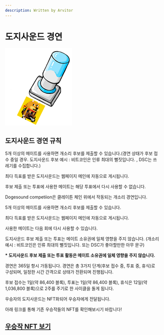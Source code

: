 ```yaml
---
description: Written by Arvitor
---
```


# 도지사운드 경연

![](<../../.gitbook/assets/image (32).png>)

## 도지사운드 경연 규칙

5개 이상의 메이트를 사용하면 개소리 후보를 제출할 수 있습니다.(경연 상태가 후보 접수 중일 경우. 도지사운드 후보 예시 : 비트코인은 인류 최대의 뻘짓입니다. , DSC는 쓰레기를 수집합니다.)&#x20;

최다 득표를 받은 도지사운드는 웹페이지 메인에 자동으로 게시됩니다.&#x20;

후보 제출 또는 투표에 사용한 메이트는 해당 투표에서 다시 사용할 수 없습니다.

Dogesound competiion은 클레이튼 체인 위에서 작동되는 개소리 경연입니다.&#x20;

5개 이상의 메이트를 사용하면 개소리 후보를 제출할 수 있습니다.&#x20;

최다 득표를 받은 도지사운드는 웹페이지 메인에 자동으로 게시됩니다.&#x20;

사용한 메이트는 다음 회에 다시 사용할 수 있습니다.&#x20;

도지사운드 후보 제출 또는 투표는 메이트 소유권에 일체 영향을 주지 않습니다. (개소리 예시 : 비트코인은 인류 최대의 뻘짓입니다. 또는 DSC가 좋아할만한 아무 문구)

**\* 도지사운드 후보 제출 또는 투표 활동은 메이트 소유권에 일체 영향을 주지 않습니다.**

경연은 365일 항시 가동됩니다. 경연은 총 3가지 단계(후보 접수 중, 투표 중, 휴식)로 구성되며, 일정한 시간 간격으로 상태가 전환되며 진행됩니다.&#x20;

후보 접수는 1일(약 86,400 블록), 투표는 1일(약 86,400 블록), 휴식은 12일(약 1,036,800 블록)으로 2주를 주기로 한 사이클을 돌게 됩니다.

우승자의 도지사운드는 NFT화되어 우승자에게 전달됩니다.&#x20;

아래 링크를 통해 기존 우승작들의 NFT를 확인해보시기 바랍니다!

## [우승작 NFT 보기 ](https://opensea.io/collection/dsc-dogesound-winners)
